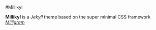 #Millikyl

**Millikyl** is a *Jekyll* theme based on the super minimal CSS framework [*Milligram*](https://github.com/milligram/milligram)
